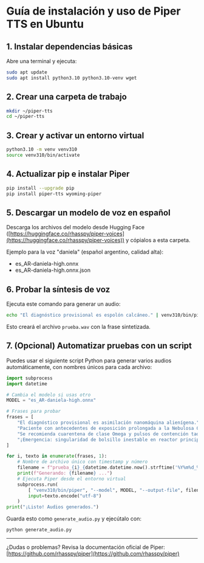 

# Guía de instalación y uso de Piper TTS en Ubuntu

## 1. Instalar dependencias básicas

Abre una terminal y ejecuta:

```bash
sudo apt update
sudo apt install python3.10 python3.10-venv wget
```

## 2. Crear una carpeta de trabajo

```bash
mkdir ~/piper-tts
cd ~/piper-tts
```

## 3. Crear y activar un entorno virtual

```bash
python3.10 -m venv venv310
source venv310/bin/activate
```

## 4. Actualizar pip e instalar Piper

```bash
pip install --upgrade pip
pip install piper-tts wyoming-piper
```

## 5. Descargar un modelo de voz en español

Descarga los archivos del modelo desde Hugging Face ([https://huggingface.co/rhasspy/piper-voices](https://huggingface.co/rhasspy/piper-voices)) y cópialos a esta carpeta.

Ejemplo para la voz "daniela" (español argentino, calidad alta):

- es_AR-daniela-high.onnx
- es_AR-daniela-high.onnx.json

## 6. Probar la síntesis de voz

Ejecuta este comando para generar un audio:

```bash
echo "El diagnóstico provisional es espolón calcáneo." | venv310/bin/piper --model es_AR-daniela-high.onnx --output-file prueba.wav
```

Esto creará el archivo `prueba.wav` con la frase sintetizada.

## 7. (Opcional) Automatizar pruebas con un script


Puedes usar el siguiente script Python para generar varios audios automáticamente, con nombres únicos para cada archivo:

```python
import subprocess
import datetime

# Cambia el modelo si usas otro
MODEL = "es_AR-daniela-high.onnx"

# Frases para probar
frases = [
    "El diagnóstico provisional es asimilación nanomáquina alienígena.",
    "Paciente con antecedentes de exposición prolongada a la Nebulosa Cygnus X-1.",
    "Se recomienda cuarentena de clase Omega y pulsos de contención taquiónicos.",
    "¡Emergencia: singularidad de bolsillo inestable en reactor principal en curso!"
]

for i, texto in enumerate(frases, 1):
    # Nombre de archivo único con timestamp y número
    filename = f"prueba_{i}_{datetime.datetime.now().strftime('%Y%m%d_%H%M%S')}.wav"
    print(f"Generando: {filename} ...")
    # Ejecuta Piper desde el entorno virtual
    subprocess.run(
        [ "venv310/bin/piper", "--model", MODEL, "--output-file", filename ],
        input=texto.encode("utf-8")
    )
print("¡Listo! Audios generados.")
```

Guarda esto como `generate_audio.py` y ejecútalo con:

```bash
python generate_audio.py
```

---

¿Dudas o problemas? Revisa la documentación oficial de Piper: [https://github.com/rhasspy/piper](https://github.com/rhasspy/piper)

